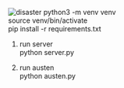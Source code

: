 ![disaster](https://static01.nyt.com/images/2021/04/30/multimedia/30xp-meme/29xp-meme-articleLarge-v3.jpg?quality=75&auto=webp&disable=upscale)
python3 -m venv venv<br>
source venv/bin/activate<br>
pip install -r requirements.txt<br>

1. run server<br>
python server.py<br>

2. run austen<br>
python austen.py<br>
